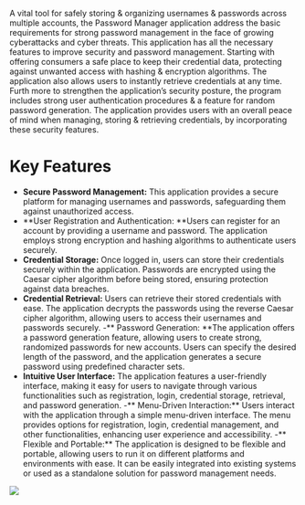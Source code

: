 

A vital tool for safely storing & organizing usernames & passwords across multiple accounts, the Password Manager application address the basic requirements for strong password management in the face of growing cyberattacks and cyber threats. This application has all the necessary features to improve security and password management. Starting with offering consumers a safe place to keep their credential data, protecting against unwanted access with hashing & encryption algorithms. The application also allows users to instantly retrieve credentials at any time. Furth more to strengthen the application’s security posture, the program includes strong user authentication procedures & a feature for random password generation. The application provides users with an overall peace of mind when managing, storing & retrieving credentials, by incorporating these security features.
# Key Features
- **Secure Password Management:** This application provides a secure platform for managing usernames and passwords, safeguarding them against unauthorized access.
- **User Registration and Authentication: **Users can register for an account by providing a username and password. The application employs strong encryption and hashing algorithms to authenticate users securely.
- **Credential Storage:** Once logged in, users can store their credentials securely within the application. Passwords are encrypted using the Caesar cipher algorithm before being stored, ensuring protection against data breaches.
- **Credential Retrieval:** Users can retrieve their stored credentials with ease. The application decrypts the passwords using the reverse Caesar cipher algorithm, allowing users to access their usernames and passwords securely.
-** Password Generation: **The application offers a password generation feature, allowing users to create strong, randomized passwords for new accounts. Users can specify the desired length of the password, and the application generates a secure password using predefined character sets.
- **Intuitive User Interface:** The application features a user-friendly interface, making it easy for users to navigate through various functionalities such as registration, login, credential storage, retrieval, and password generation.
-** Menu-Driven Interaction:** Users interact with the application through a simple menu-driven interface. The menu provides options for registration, login, credential management, and other functionalities, enhancing user experience and accessibility.
-** Flexible and Portable:** The application is designed to be flexible and portable, allowing users to run it on different platforms and environments with ease. It can be easily integrated into existing systems or used as a standalone solution for password management needs.

![](https://news.sophos.com/wp-content/uploads/2019/02/shutterstock_640477099-compressor-1.jpg)

